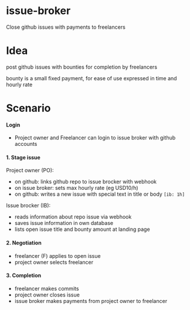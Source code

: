 # issue-broker
Close github issues with payments to freelancers


Idea
====

post github issues with bounties for completion by freelancers

bounty is a small fixed payment, for ease of use expressed in time and hourly rate

Scenario
========

#### Login
- Project owner and Freelancer can login to issue broker with github accounts

#### 1. Stage issue
Project owner (PO):
- on github: links github repo to issue brocker with webhook
- on issue broker: sets max hourly rate (eg USD10/h)
- on github: writes a new issue with special text in title or body ```[ib: 1h]```

Issue brocker (IB): 
- reads information about repo issue via webhook
- saves issue information in own database
- lists open issue title and bounty amount at landing page

#### 2. Negotiation

- freelancer (F) applies to open issue   
- project owner selects freelancer

#### 3. Completion

- freelancer makes commits
- project owner closes issue
- issue broker makes payments from project owner to freelancer
